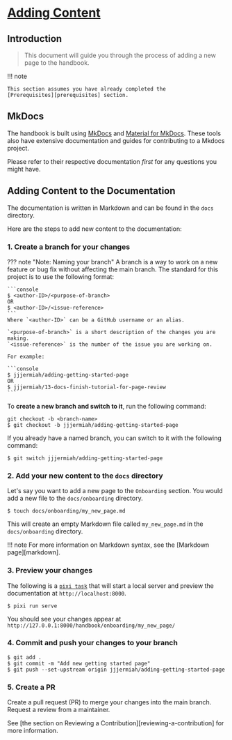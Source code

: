 # [Adding Content](#adding-content)

## Introduction

> This document will guide you through the process of adding a new page to the
> handbook.

!!! note

    This section assumes you have already completed the
    [Prerequisites][prerequisites] section.

## MkDocs

The handbook is built using [MkDocs](https://www.mkdocs.org/) and [Material for MkDocs](https://squidfunk.github.io/mkdocs-material/).
These tools also have extensive documentation and guides for contributing to a Mkdocs project.

Please refer to their respective documentation *first* for any questions you might have.

## Adding Content to the Documentation

The documentation is written in Markdown and can be found in the `docs` directory.

Here are the steps to add new content to the documentation:

### 1. Create a branch for your changes

??? note "Note: Naming your branch"
    A branch is a way to work on a new feature or bug fix without affecting the main branch.
    The standard for this project is to use the following format:

    ```console
    $ <author-ID>/<purpose-of-branch>
    OR
    $ <author-ID>/<issue-reference>
    ```
    Where `<author-ID>` can be a GitHub username or an alias.

    `<purpose-of-branch>` is a short description of the changes you are making.
    `<issue-reference>` is the number of the issue you are working on.

    For example:

    ```console
    $ jjjermiah/adding-getting-started-page
    OR
    $ jjjermiah/13-docs-finish-tutorial-for-page-review
    ```

To **create a new branch and switch to it**, run the following command:

```console
git checkout -b <branch-name>
$ git checkout -b jjjermiah/adding-getting-started-page
```

If you already have a named branch, you can switch to it with the following command:

```console
$ git switch jjjermiah/adding-getting-started-page
```

### 2. Add your new content to the `docs` directory

Let's say you want to add a new page to the `Onboarding` section.
You would add a new file to the `docs/onboarding` directory.

```console
$ touch docs/onboarding/my_new_page.md
```

This will create an empty Markdown file called `my_new_page.md` in the `docs/onboarding` directory.

!!! note 
    For more information on Markdown syntax, see the [Markdown page][markdown].

### 3. Preview your changes

The following is a [`pixi task`](https://pixi.sh/latest/features/advanced_tasks/)
that will start a local server and preview the documentation at `http://localhost:8000`.

```console
$ pixi run serve
```

You should see your changes appear at `http://127.0.0.1:8000/handbook/onboarding/my_new_page/`

### 4. Commit and push your changes to your branch

```console
$ git add .
$ git commit -m "Add new getting started page"
$ git push --set-upstream origin jjjermiah/adding-getting-started-page
```

### 5. Create a PR

Create a pull request (PR) to merge your changes into the main branch.
Request a review from a maintainer.

See [the section on Reviewing a Contribution][reviewing-a-contribution] for more information.
